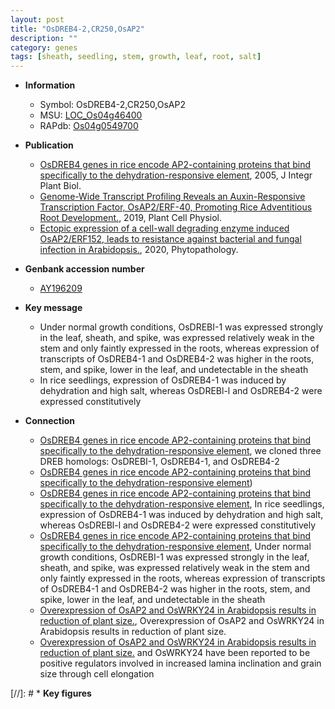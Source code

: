 ```yaml
---
layout: post
title: "OsDREB4-2,CR250,OsAP2"
description: ""
category: genes
tags: [sheath, seedling, stem, growth, leaf, root, salt]
---
```


* **Information**  
    + Symbol: OsDREB4-2,CR250,OsAP2  
    + MSU: [LOC_Os04g46400](http://rice.plantbiology.msu.edu/cgi-bin/ORF_infopage.cgi?orf=LOC_Os04g46400)  
    + RAPdb: [Os04g0549700](http://rapdb.dna.affrc.go.jp/viewer/gbrowse_details/irgsp1?name=Os04g0549700)  

* **Publication**  
    + [OsDREB4 genes in rice encode AP2-containing proteins that bind specifically to the dehydration-responsive element](http://www.ncbi.nlm.nih.gov/pubmed?term=OsDREB4+genes+in+rice+encode+AP2-containing+proteins+that+bind+specifically+to+the+dehydration-responsive+element%5BTitle%5D), 2005, J Integr Plant Biol.
    + [Genome-Wide Transcript Profiling Reveals an Auxin-Responsive Transcription Factor, OsAP2/ERF-40, Promoting Rice Adventitious Root Development.](http://www.ncbi.nlm.nih.gov/pubmed?term=Genome-Wide+Transcript+Profiling+Reveals+an+Auxin-Responsive+Transcription+Factor,+OsAP2/ERF-40,+Promoting+Rice+Adventitious+Root+Development.%5BTitle%5D), 2019, Plant Cell Physiol.
    + [Ectopic expression of a cell-wall degrading enzyme induced OsAP2/ERF152, leads to resistance against bacterial and fungal infection in Arabidopsis.](http://www.ncbi.nlm.nih.gov/pubmed?term=Ectopic+expression+of+a+cell-wall+degrading+enzyme+induced+OsAP2/ERF152,+leads+to+resistance+against+bacterial+and+fungal+infection+in+Arabidopsis.%5BTitle%5D), 2020, Phytopathology.

* **Genbank accession number**  
    + [AY196209](http://www.ncbi.nlm.nih.gov/nuccore/AY196209)

* **Key message**  
    + Under normal growth conditions, OsDREBI-1 was expressed strongly in the leaf, sheath, and spike, was expressed relatively weak in the stem and only faintly expressed in the roots, whereas expression of transcripts of OsDREB4-1 and OsDREB4-2 was higher in the roots, stem, and spike, lower in the leaf, and undetectable in the sheath
    + In rice seedlings, expression of OsDREB4-1 was induced by dehydration and high salt, whereas OsDREBl-l and OsDREB4-2 were expressed constitutively

* **Connection**  
    + [OsDREB4 genes in rice encode AP2-containing proteins that bind specifically to the dehydration-responsive element](http://www.ncbi.nlm.nih.gov/pubmed?term=OsDREB4+genes+in+rice+encode+AP2-containing+proteins+that+bind+specifically+to+the+dehydration-responsive+element%5BTitle%5D), we cloned three DREB homologs: OsDREBI-1, OsDREB4-1, and OsDREB4-2
    + [OsDREB4 genes in rice encode AP2-containing proteins that bind specifically to the dehydration-responsive element](LacZ))
    + [OsDREB4 genes in rice encode AP2-containing proteins that bind specifically to the dehydration-responsive element](http://www.ncbi.nlm.nih.gov/pubmed?term=OsDREB4+genes+in+rice+encode+AP2-containing+proteins+that+bind+specifically+to+the+dehydration-responsive+element%5BTitle%5D), In rice seedlings, expression of OsDREB4-1 was induced by dehydration and high salt, whereas OsDREBl-l and OsDREB4-2 were expressed constitutively
    + [OsDREB4 genes in rice encode AP2-containing proteins that bind specifically to the dehydration-responsive element](http://www.ncbi.nlm.nih.gov/pubmed?term=OsDREB4+genes+in+rice+encode+AP2-containing+proteins+that+bind+specifically+to+the+dehydration-responsive+element%5BTitle%5D), Under normal growth conditions, OsDREBI-1 was expressed strongly in the leaf, sheath, and spike, was expressed relatively weak in the stem and only faintly expressed in the roots, whereas expression of transcripts of OsDREB4-1 and OsDREB4-2 was higher in the roots, stem, and spike, lower in the leaf, and undetectable in the sheath
    + [Overexpression of OsAP2 and OsWRKY24 in Arabidopsis results in reduction of plant size.](http://www.ncbi.nlm.nih.gov/pubmed?term=Overexpression+of+OsAP2+and+OsWRKY24+in+Arabidopsis+results+in+reduction+of+plant+size.%5BTitle%5D), Overexpression of OsAP2 and OsWRKY24 in Arabidopsis results in reduction of plant size.
    + [Overexpression of OsAP2 and OsWRKY24 in Arabidopsis results in reduction of plant size.](OsAP2) and OsWRKY24 have been reported to be positive regulators involved in increased lamina inclination and grain size through cell elongation

[//]: # * **Key figures**  


